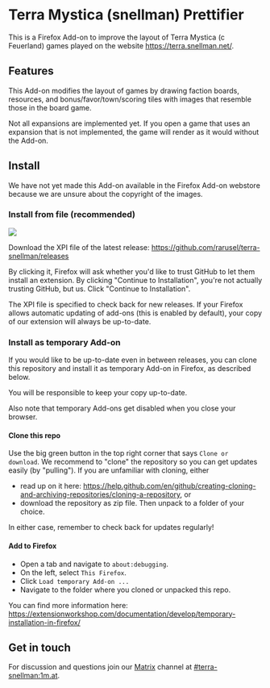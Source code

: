 # Terra Mystica (snellman) Prettifier

This is a Firefox Add-on to improve the layout of Terra Mystica (c Feuerland) games played on the website https://terra.snellman.net/.

## Features

This Add-on modifies the layout of games by drawing faction boards, resources, and bonus/favor/town/scoring tiles with images that resemble those in the board game.

Not all expansions are implemented yet.
If you open a game that uses an expansion that is not implemented, the game will render as it would without the Add-on.

## Install

We have not yet made this Add-on available in the Firefox Add-on webstore because we are unsure about the copyright of the images.

### Install from file (recommended)
![](https://github.com/rarusel/terra-snellman/workflows/build%20%26%20sign%20%26%20publish/badge.svg)

Download the XPI file of the latest release: https://github.com/rarusel/terra-snellman/releases

By clicking it, Firefox will ask whether you'd like to trust GitHub to let them install an extension.
By clicking "Continue to Installation", you're not actually trusting GitHub, but us.
Click "Continue to Installation".

The XPI file is specified to check back for new releases.
If your Firefox allows automatic updating of add-ons (this is enabled by default), your copy of our extension will always be up-to-date.

### Install as temporary Add-on

If you would like to be up-to-date even in between releases, you can clone this repository and install it as temporary Add-on in Firefox, as described below.

You will be responsible to keep your copy up-to-date.

Also note that temporary Add-ons get disabled when you close your browser.

#### Clone this repo

Use the big green button in the top right corner that says `Clone or download`.
We recommend to "clone" the repository so you can get updates easily (by "pulling").
If you are unfamiliar with cloning, either
- read up on it here: https://help.github.com/en/github/creating-cloning-and-archiving-repositories/cloning-a-repository, or
- download the repository as zip file.
Then unpack to a folder of your choice.

In either case, remember to check back for updates regularly!

#### Add to Firefox

- Open a tab and navigate to `about:debugging`.
- On the left, select `This Firefox`.
- Click `Load temporary Add-on ...`
- Navigate to the folder where you cloned or unpacked this repo.

You can find more information here: https://extensionworkshop.com/documentation/develop/temporary-installation-in-firefox/


## Get in touch

For discussion and questions join our [Matrix](https://matrix.org/) channel at [#terra-snellman:1m.at](https://matrix.to/#/#terra-snellman:1m.at).
